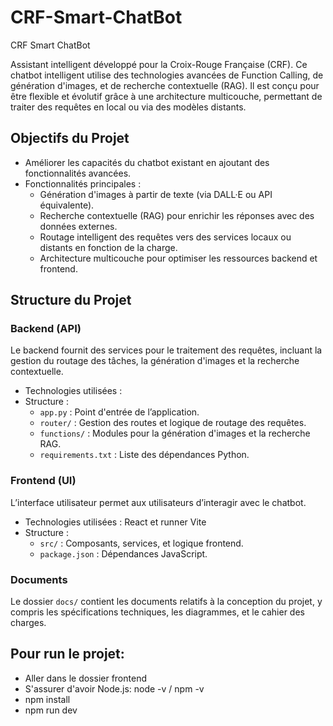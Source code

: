 # CRF-Smart-ChatBot
CRF Smart ChatBot

Assistant intelligent développé pour la Croix-Rouge Française (CRF). Ce chatbot intelligent utilise des technologies avancées de Function Calling, de génération d'images, et de recherche contextuelle (RAG). Il est conçu pour être flexible et évolutif grâce à une architecture multicouche, permettant de traiter des requêtes en local ou via des modèles distants.

## Objectifs du Projet

- Améliorer les capacités du chatbot existant en ajoutant des fonctionnalités avancées.
- Fonctionnalités principales :
  - Génération d'images à partir de texte (via DALL·E ou API équivalente).
  - Recherche contextuelle (RAG) pour enrichir les réponses avec des données externes.
  - Routage intelligent des requêtes vers des services locaux ou distants en fonction de la charge.
  - Architecture multicouche pour optimiser les ressources backend et frontend.

## Structure du Projet

### Backend (API)

Le backend fournit des services pour le traitement des requêtes, incluant la gestion du routage des tâches, la génération d'images et la recherche contextuelle.

- Technologies utilisées :
- Structure :
  - `app.py` : Point d'entrée de l’application.
  - `router/` : Gestion des routes et logique de routage des requêtes.
  - `functions/` : Modules pour la génération d'images et la recherche RAG.
  - `requirements.txt` : Liste des dépendances Python.

### Frontend (UI)

L’interface utilisateur permet aux utilisateurs d’interagir avec le chatbot.

- Technologies utilisées : React et runner Vite
- Structure :
  - `src/` : Composants, services, et logique frontend.
  - `package.json` : Dépendances JavaScript.

### Documents

Le dossier `docs/` contient les documents relatifs à la conception du projet, y compris les spécifications techniques, les diagrammes, et le cahier des charges.

## Pour run le projet:
- Aller dans le dossier frontend
- S'assurer d'avoir Node.js: node -v / npm -v
- npm install
- npm run dev
